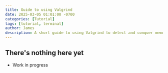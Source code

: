 ```yaml
---
title: Guide to using Valgrind 
date: 2025-03-05 01:01:00 -0700  
categories: [Tutorial]
tags: [tutorial, terminal]
author: James
description: A short guide to using Valgrind to detect and conquer memory leaks
---
```


## There's nothing here yet

- Work in progress
